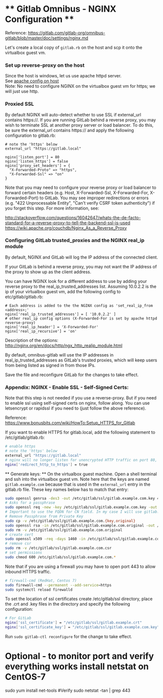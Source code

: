 # ** Gitlab Omnibus - NGINX Configuration **

Reference: https://gitlab.com/gitlab-org/omnibus-gitlab/blob/master/doc/settings/nginx.md

Let's create a local copy of `gitlab.rb` on the host and scp it onto the virtualbox guest vm.  

### Set up reverse-proxy on the host
Since the host is windows, let us use apache httpd server.  
See [apache config on host](apache.md)  
Note: No need to configure NGINX on the virtualbox guest vm for https; we will just use http.

### Proxied SSL

By default NGINX will auto-detect whether to use SSL if external_url
contains https://.  If you are running GitLab behind a reverse proxy, you
may wish to terminate SSL at another proxy server or load balancer. To do this,
be sure the external_url contains https:// and apply the following
configuration to gitlab.rb:
```
# note the 'https' below
external_url "https://gitlab.local"

nginx['listen_port'] = 80
nginx['listen_https'] = false
nginx['proxy_set_headers'] = {
  "X-Forwarded-Proto" => "https",
  "X-Forwarded-Ssl" => "on"
}
```

Note that you may need to configure your reverse proxy or load balancer to
forward certain headers (e.g. Host, X-Forwarded-Ssl, X-Forwarded-For,
X-Forwarded-Port) to GitLab. You may see improper redirections or errors
(e.g. "422 Unprocessable Entity", "Can't verify CSRF token authenticity") if
you forget this step. For more information, see:


http://stackoverflow.com/questions/16042647/whats-the-de-facto-standard-for-a-reverse-proxy-to-tell-the-backend-ssl-is-used
https://wiki.apache.org/couchdb/Nginx_As_a_Reverse_Proxy
### Configuring GitLab trusted_proxies and the NGINX real_ip module

By default, NGINX and GitLab will log the IP address of the connected client.

If your GitLab is behind a reverse proxy, you may not want the IP address of
the proxy to show up as the client address.

You can have NGINX look for a different address to use by adding your reverse
proxy to the real_ip_trusted_addresses list. Assuming 10.0.2.2 is the ip of your virtualbox guest vm, add the following config to etc/gitlab/gitlab.rb:
```
# Each address is added to the the NGINX config as 'set_real_ip_from <address>;'
nginx['real_ip_trusted_addresses'] = [ '10.0.2.2' ]
# other real_ip config options (X-Forwarded-For is set by apache httpd reverse-proxy)
nginx['real_ip_header'] = 'X-Forwarded-For'
nginx['real_ip_recursive'] = 'on'
```

Description of the options:
http://nginx.org/en/docs/http/ngx_http_realip_module.html


By default, omnibus-gitlab will use the IP addresses in real_ip_trusted_addresses
as GitLab's trusted proxies, which will keep users from being listed as signed
in from those IPs.

Save the file and reconfigure GitLab
for the changes to take effect.



### Appendix: NGINX - Enable SSL - Self-Signed Certs:

Note that this step is not needed if you use a reverse-proxy. But if you need to enable ssl using self-signed certs on nginx, follow along. You can use letsencrypt or rapidssl if you need to (just follow the above reference).  

Reference: <https://www.bonusbits.com/wiki/HowTo:Setup_HTTPS_for_Gitlab>

If you want to enable HTTPS for
gitlab.local, add the following statement to /etc/gitlab/gitlab.rb:
```bash
# enable https
# note the 'https' below
external_url "https://gitlab.local"
# nginx will no longer listen for unencrypted HTTP traffic on port 80, unless you have this line below
nginx['redirect_http_to_https'] = true
```

** Generate keys: ** On the virtualbox guest machine. Open a shell terminal and ssh into the virtualbox guest vm. Note here that the keys are named `gitlab.example.com` because that is used in the `external_url` entry in the gitlab.rb file. These key names below has to match that entry:

```bash
sudo openssl genrsa -des3 -out /etc/gitlab/ssl/gitlab.example.com.key 4096
# Asks for a passphrase
sudo openssl req -new -key /etc/gitlab/ssl/gitlab.example.com.key -out /etc/gitlab/ssl/gitlab.example.com.csr
# Important to use the FQDN for CN field. In my case I will use gitlab.example.com
# Remove Passphrase from Private Key
sudo cp -v /etc/gitlab/ssl/gitlab.example.com.{key,original}
sudo openssl rsa -in /etc/gitlab/ssl/gitlab.example.com.original -out /etc/gitlab/ssl/gitlab.example.com.key
sudo rm -v /etc/gitlab/ssl/gitlab.example.com.original
# create cert
sudo openssl x509 -req -days 1460 -in /etc/gitlab/ssl/gitlab.example.com.csr -signkey /etc/gitlab/ssl/gitlab.example.com.key -out /etc/gitlab/ssl/gitlab.example.com.crt
# remove csr
sudo rm -v /etc/gitlab/ssl/gitlab.example.com.csr
# set permissions
sudo chmod 600 /etc/gitlab/ssl/gitlab.example.com.*
```
Note that if you are using a firewall you may have to open port 443 to allow inbound
HTTPS traffic.

```bash
# firewall-cmd (RedHat, Centos 7)
sudo firewall-cmd --permanent --add-service=https
sudo systemctl reload firewalld
```

To set the location of ssl certificates create /etc/gitlab/ssl directory,
place the .crt and .key files in the directory and specify the following
configuration:
```bash
# For GitLab
nginx['ssl_certificate'] = "/etc/gitlab/ssl/gitlab.example.crt"
nginx['ssl_certificate_key'] = "/etc/gitlab/ssl/gitlab.example.com.key"
```

Run `sudo gitlab-ctl reconfigure` for the change to take effect.


# Optional - to monitor port and verify everything works install netstat on CentOS-7
sudo yum install net-tools
#Verify
sudo netstat -tan | grep 443
```
